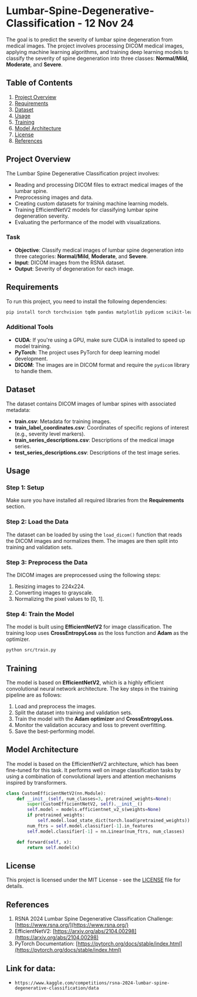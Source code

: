 #  Lumbar-Spine-Degenerative-Classification - 12 Nov 24

The goal is to predict the severity of lumbar spine degeneration from medical images. The project involves processing DICOM medical images, applying machine learning algorithms, and training deep learning models to classify the severity of spine degeneration into three classes: **Normal/Mild**, **Moderate**, and **Severe**.

## Table of Contents
1. [Project Overview](#project-overview)
2. [Requirements](#requirements)
3. [Dataset](#dataset)
4. [Usage](#usage)
5. [Training](#training)
6. [Model Architecture](#model-architecture)
7. [License](#license)
8. [References](#references)

## Project Overview

The Lumbar Spine Degenerative Classification project involves:
- Reading and processing DICOM files to extract medical images of the lumbar spine.
- Preprocessing images and data.
- Creating custom datasets for training machine learning models.
- Training EfficientNetV2 models for classifying lumbar spine degeneration severity.
- Evaluating the performance of the model with visualizations.

### Task
- **Objective**: Classify medical images of lumbar spine degeneration into three categories: **Normal/Mild**, **Moderate**, and **Severe**.
- **Input**: DICOM images from the RSNA dataset.
- **Output**: Severity of degeneration for each image.

## Requirements

To run this project, you need to install the following dependencies:

```bash
pip install torch torchvision tqdm pandas matplotlib pydicom scikit-learn
```

### Additional Tools
- **CUDA**: If you're using a GPU, make sure CUDA is installed to speed up model training.
- **PyTorch**: The project uses PyTorch for deep learning model development.
- **DICOM**: The images are in DICOM format and require the `pydicom` library to handle them.

## Dataset

The dataset contains DICOM images of lumbar spines with associated metadata:
- **train.csv**: Metadata for training images.
- **train_label_coordinates.csv**: Coordinates of specific regions of interest (e.g., severity level markers).
- **train_series_descriptions.csv**: Descriptions of the medical image series.
- **test_series_descriptions.csv**: Descriptions of the test image series.

## Usage

### Step 1: Setup

Make sure you have installed all required libraries from the **Requirements** section.

### Step 2: Load the Data

The dataset can be loaded by using the `load_dicom()` function that reads the DICOM images and normalizes them. The images are then split into training and validation sets.

### Step 3: Preprocess the Data

The DICOM images are preprocessed using the following steps:
1. Resizing images to 224x224.
2. Converting images to grayscale.
3. Normalizing the pixel values to [0, 1].

### Step 4: Train the Model

The model is built using **EfficientNetV2** for image classification. The training loop uses **CrossEntropyLoss** as the loss function and **Adam** as the optimizer.

```bash
python src/train.py
```

## Training

The model is based on **EfficientNetV2**, which is a highly efficient convolutional neural network architecture. The key steps in the training pipeline are as follows:
1. Load and preprocess the images.
2. Split the dataset into training and validation sets.
3. Train the model with the **Adam optimizer** and **CrossEntropyLoss**.
4. Monitor the validation accuracy and loss to prevent overfitting.
5. Save the best-performing model.

## Model Architecture

The model is based on the EfficientNetV2 architecture, which has been fine-tuned for this task. It performs well on image classification tasks by using a combination of convolutional layers and attention mechanisms inspired by transformers.

```python
class CustomEfficientNetV2(nn.Module):
    def __init__(self, num_classes=3, pretrained_weights=None):
        super(CustomEfficientNetV2, self).__init__()
        self.model = models.efficientnet_v2_s(weights=None)
        if pretrained_weights:
            self.model.load_state_dict(torch.load(pretrained_weights))
        num_ftrs = self.model.classifier[-1].in_features
        self.model.classifier[-1] = nn.Linear(num_ftrs, num_classes)

    def forward(self, x):
        return self.model(x)
```

## License

This project is licensed under the MIT License - see the [LICENSE](LICENSE) file for details.

## References

1. RSNA 2024 Lumbar Spine Degenerative Classification Challenge: [https://www.rsna.org/](https://www.rsna.org/)
2. EfficientNetV2: [https://arxiv.org/abs/2104.00298](https://arxiv.org/abs/2104.00298)
3. PyTorch Documentation: [https://pytorch.org/docs/stable/index.html](https://pytorch.org/docs/stable/index.html)
   
## Link for data: 
- `https://www.kaggle.com/competitions/rsna-2024-lumbar-spine-degenerative-classification/data`

